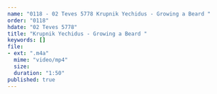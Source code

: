 ```yaml
---
name: "0118 - 02 Teves 5778 Krupnik Yechidus - Growing a Beard "
order: "0118"
hdate: "02 Teves 5778"
title: "Krupnik Yechidus - Growing a Beard "
keywords: []
file:
- ext: ".m4a"
  mime: "video/mp4"
  size: 
  duration: "1:50"
published: true
---
```


